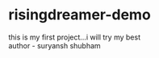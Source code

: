 # risingdreamer-demo
this is my first project...i will try  my best
<br>
author - suryansh shubham 
